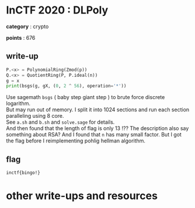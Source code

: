 # InCTF 2020 : DLPoly

**category** : crypto

**points** : 676

## write-up

```python
P.<x> = PolynomialRing(Zmod(p))
Q.<x> = QuotientRing(P, P.ideal(n))
g = x
print(bsgs(g, gX, (0, 2 ^ 56), operation='*'))
```

Use sagemath `bsgs` ( baby step giant step ) to brute force discrete logarithm.  
But may run out of memory. I split it into 1024 sections and run each section paralleling using 8 core.  
See `a.sh` and `b.sh` and `solve.sage` for details.  
And then found that the length of flag is only 13 !??
The description also say something about RSA? And I found that `n` has many small factor. But I got the flag before I reimplementing pohlig hellman algorithm.

## flag

`inctf{bingo!}`

# other write-ups and resources
